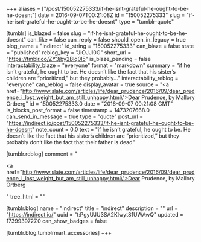 +++
aliases = ["/post/150052275333/if-he-isnt-grateful-he-ought-to-be-he-doesnt"]
date = 2016-09-07T00:21:08Z
id = "150052275333"
slug = "if-he-isnt-grateful-he-ought-to-be-he-doesnt"
type = "tumblr-quote"

[tumblr]
is_blazed = false
slug = "if-he-isnt-grateful-he-ought-to-be-he-doesnt"
can_like = false
can_reply = false
should_open_in_legacy = true
blog_name = "indirect"
id_string = "150052275333"
can_blaze = false
state = "published"
reblog_key = "JiOJJI0G"
short_url = "https://tmblr.co/ZY3jby2Blq0I5"
is_blaze_pending = false
interactability_blaze = "everyone"
format = "markdown"
summary = "if he isn’t grateful, he ought to be. He doesn’t like the fact that his sister’s children are “prioritized,” but they probably..."
interactability_reblog = "everyone"
can_reblog = false
display_avatar = true
source = "<a href=\"http://www.slate.com/articles/life/dear_prudence/2016/09/dear_prudence_i_lost_weight_but_am_still_unhappy.html\">Dear Prudence</a>, by Mallory Ortberg"
id = 150052275333.0
date = "2016-09-07 00:21:08 GMT"
is_blocks_post_format = false
timestamp = 1473207668.0
can_send_in_message = true
type = "quote"
post_url = "https://indirect.io/post/150052275333/if-he-isnt-grateful-he-ought-to-be-he-doesnt"
note_count = 0.0
text = "if he isn’t grateful, he ought to be. He doesn’t like the fact that his sister’s children are “prioritized,” but they probably don’t like the fact that their father is dead"

[tumblr.reblog]
comment = "<p><a href=\"http://www.slate.com/articles/life/dear_prudence/2016/09/dear_prudence_i_lost_weight_but_am_still_unhappy.html\">Dear Prudence</a>, by Mallory Ortberg</p>"
tree_html = ""

[tumblr.blog]
name = "indirect"
title = "indirect"
description = ""
url = "https://indirect.io/"
uuid = "t:PgyUJU3SA2Klwyt81UWAwQ"
updated = 1739939727.0
can_show_badges = false

[tumblr.blog.tumblrmart_accessories]
+++
